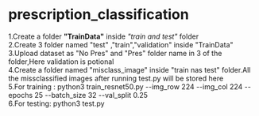 # prescription_classification

1.Create a folder **"TrainData"** inside *"train and test"* folder\
2.Create 3 folder named "test" ,"train","validation" inside "TrainData"\
3.Upload dataset as "No Pres" and "Pres" folder name in 3 of the folder,Here validation is potional\
4.Create a folder named "misclass_image" inside "train nas test" folder.All the missclassified images after running test.py will be stored here\
5.For training : python3 train_resnet50.py --img_row 224 --img_col 224 --epochs 25 --batch_size 32 --val_split 0.25\
6.For testing: python3 test.py

